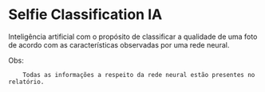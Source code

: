 # Selfie Classification IA

Inteligência artificial com o propósito de classificar a qualidade de uma foto de acordo com as características observadas por uma rede neural.

Obs:

        Todas as informações a respeito da rede neural estão presentes no relatório.

